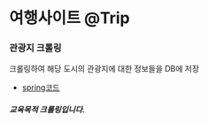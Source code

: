 # 여행사이트 @Trip

### 관광지 크롤링

크롤링하여 해당 도시의 관광지에 대한 정보들을 DB에 저장

* [spring코드](https://github.com/kyunghee28/project-trip)

##### 교육목적 크롤링입니다.
